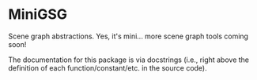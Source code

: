 # MiniGSG

Scene graph abstractions.  Yes, it's mini... more scene graph tools coming soon!

The documentation for this package is via docstrings (i.e., right above the
definition of each function/constant/etc. in the source code).
